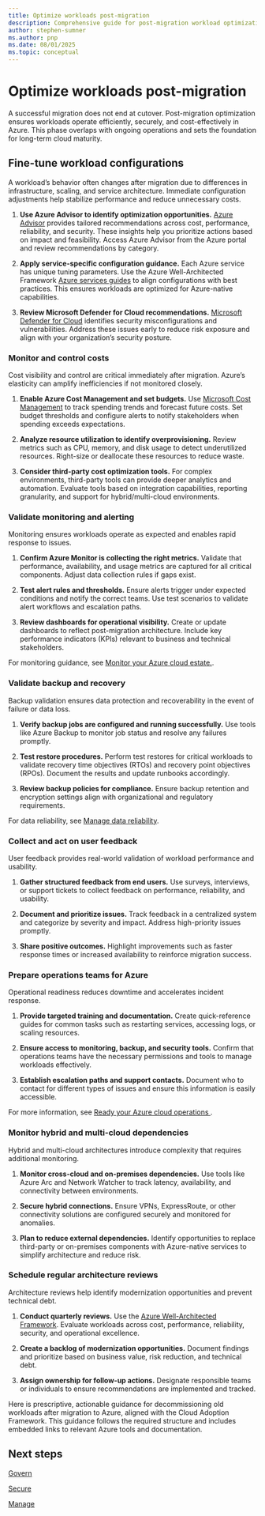 ```yaml
---
title: Optimize workloads post-migration
description: Comprehensive guide for post-migration workload optimization in Azure, covering performance fine-tuning, cost management, monitoring validation, backup verification, user feedback collection, operations team readiness, hybrid dependency management, and architecture reviews to ensure efficient, secure, and cost-effective cloud operations.
author: stephen-sumner
ms.author: pnp
ms.date: 08/01/2025
ms.topic: conceptual
---
```


# Optimize workloads post-migration

A successful migration does not end at cutover. Post-migration optimization ensures workloads operate efficiently, securely, and cost-effectively in Azure. This phase overlaps with ongoing operations and sets the foundation for long-term cloud maturity.

## Fine-tune workload configurations

A workload’s behavior often changes after migration due to differences in infrastructure, scaling, and service architecture. Immediate configuration adjustments help stabilize performance and reduce unnecessary costs.

1. **Use Azure Advisor to identify optimization opportunities.** [Azure Advisor](/azure/advisor/advisor-overview) provides tailored recommendations across cost, performance, reliability, and security. These insights help you prioritize actions based on impact and feasibility. Access Azure Advisor from the Azure portal and review recommendations by category.

2. **Apply service-specific configuration guidance.** Each Azure service has unique tuning parameters. Use the Azure Well-Architected Framework [Azure services guides](/azure/well-architected/service-guides/?product=popular) to align configurations with best practices. This ensures workloads are optimized for Azure-native capabilities.

3. **Review Microsoft Defender for Cloud recommendations.** [Microsoft Defender for Cloud](/azure/defender-for-cloud/review-security-recommendations) identifies security misconfigurations and vulnerabilities. Address these issues early to reduce risk exposure and align with your organization’s security posture.

### Monitor and control costs

Cost visibility and control are critical immediately after migration. Azure’s elasticity can amplify inefficiencies if not monitored closely.

1. **Enable Azure Cost Management and set budgets.** Use [Microsoft Cost Management](/azure/cost-management-billing/costs/tutorial-acm-opt-recommendations) to track spending trends and forecast future costs. Set budget thresholds and configure alerts to notify stakeholders when spending exceeds expectations.

2. **Analyze resource utilization to identify overprovisioning.** Review metrics such as CPU, memory, and disk usage to detect underutilized resources. Right-size or deallocate these resources to reduce waste.

3. **Consider third-party cost optimization tools.** For complex environments, third-party tools can provide deeper analytics and automation. Evaluate tools based on integration capabilities, reporting granularity, and support for hybrid/multi-cloud environments.

### Validate monitoring and alerting

Monitoring ensures workloads operate as expected and enables rapid response to issues.

1. **Confirm Azure Monitor is collecting the right metrics.** Validate that performance, availability, and usage metrics are captured for all critical components. Adjust data collection rules if gaps exist.

2. **Test alert rules and thresholds.** Ensure alerts trigger under expected conditions and notify the correct teams. Use test scenarios to validate alert workflows and escalation paths.

3. **Review dashboards for operational visibility.** Create or update dashboards to reflect post-migration architecture. Include key performance indicators (KPIs) relevant to business and technical stakeholders.

For monitoring guidance, see [Monitor your Azure cloud estate.](/azure/cloud-adoption-framework/manage/monitor).

### Validate backup and recovery

Backup validation ensures data protection and recoverability in the event of failure or data loss.

1. **Verify backup jobs are configured and running successfully.** Use tools like Azure Backup to monitor job status and resolve any failures promptly.

2. **Test restore procedures.** Perform test restores for critical workloads to validate recovery time objectives (RTOs) and recovery point objectives (RPOs). Document the results and update runbooks accordingly.

3. **Review backup policies for compliance.** Ensure backup retention and encryption settings align with organizational and regulatory requirements.

For data reliability, see [Manage data reliability](/azure/cloud-adoption-framework/manage/protect#manage-data-reliability).

### Collect and act on user feedback

User feedback provides real-world validation of workload performance and usability.

1. **Gather structured feedback from end users.** Use surveys, interviews, or support tickets to collect feedback on performance, reliability, and usability.

2. **Document and prioritize issues.** Track feedback in a centralized system and categorize by severity and impact. Address high-priority issues promptly.

3. **Share positive outcomes.** Highlight improvements such as faster response times or increased availability to reinforce migration success.

### Prepare operations teams for Azure

Operational readiness reduces downtime and accelerates incident response.

1. **Provide targeted training and documentation.** Create quick-reference guides for common tasks such as restarting services, accessing logs, or scaling resources.

2. **Ensure access to monitoring, backup, and security tools.** Confirm that operations teams have the necessary permissions and tools to manage workloads effectively.

3. **Establish escalation paths and support contacts.** Document who to contact for different types of issues and ensure this information is easily accessible.

For more information, see [Ready your Azure cloud operations ](/azure/cloud-adoption-framework/manage/ready#document-your-cloud-operations).

### Monitor hybrid and multi-cloud dependencies

Hybrid and multi-cloud architectures introduce complexity that requires additional monitoring.

1. **Monitor cross-cloud and on-premises dependencies.** Use tools like Azure Arc and Network Watcher to track latency, availability, and connectivity between environments.

2. **Secure hybrid connections.** Ensure VPNs, ExpressRoute, or other connectivity solutions are configured securely and monitored for anomalies.

3. **Plan to reduce external dependencies.** Identify opportunities to replace third-party or on-premises components with Azure-native services to simplify architecture and reduce risk.

### Schedule regular architecture reviews

Architecture reviews help identify modernization opportunities and prevent technical debt.

1. **Conduct quarterly reviews.** Use the [Azure Well-Architected Framework](/azure/well-architected/). Evaluate workloads across cost, performance, reliability, security, and operational excellence.

2. **Create a backlog of modernization opportunities.** Document findings and prioritize based on business value, risk reduction, and technical debt.

3. **Assign ownership for follow-up actions.** Designate responsible teams or individuals to ensure recommendations are implemented and tracked.

Here is prescriptive, actionable guidance for decommissioning old workloads after migration to Azure, aligned with the Cloud Adoption Framework. This guidance follows the required structure and includes embedded links to relevant Azure tools and documentation.

## Next steps

[Govern](/azure/cloud-adoption-framework/govern/)

[Secure](/azure/cloud-adoption-framework/secure/overview)

[Manage](/azure/cloud-adoption-framework/manage/)